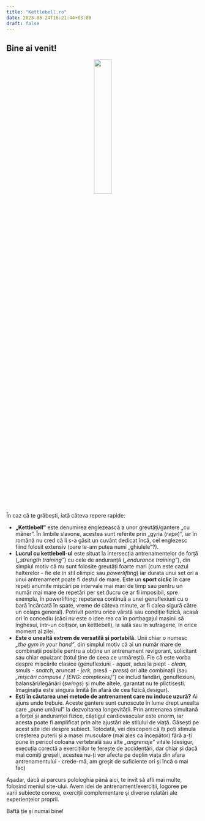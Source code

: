 ```yaml
---
title: "Kettlebell.ro"
date: 2023-05-24T16:21:44+03:00
draft: false
---
```

## Bine ai venit!
<p align="center">
<img src="/images/g214.svg" style="width:30%;"/> 
</p>
În caz că te grăbești, iată câteva repere rapide:

+ **„Kettlebell”** este denumirea englezească a unor greutăți/gantere „cu mâner”. În limbile slavone, acestea sunt referite prin „gyria (*ги́ря*)”, iar în română nu cred că li s-a găsit un cuvânt dedicat încă, cel englezesc fiind folosit extensiv (oare le-am putea numi „ghiulele”?).
+ **Lucrul cu kettlebell-ul** este situat la intersecția antrenamentelor de forță (*„strength training”*) cu cele de anduranță (*„endurance training”*), din simplul motiv că nu sunt folosite greutăți foarte mari (cum este cazul halterelor - fie ele în stil olimpic sau *powerlifting*) iar durata unui set ori a unui antrenament poate fi destul de mare. Este un **sport ciclic** în care repeți anumite mișcări pe intervale mai mari de timp sau pentru un număr mai mare de repetări per set (lucru ce ar fi imposibil, spre exemplu, în powerlifting; repetarea continuă a unei genuflexiuni cu o bară încărcată în spate, vreme de câteva minute, ar fi calea sigură către un colaps general). Potrivit pentru orice vârstă sau condiție fizică, acasă ori în concediu (căci nu este o idee rea ca în portbagajul mașinii să înghesui, într-un colțișor, un kettlebell), la sală sau în sufragerie, în orice moment al zilei.
+ **Este o unealtă extrem de versatilă și portabilă.** Unii chiar o numesc *„the gym in your hand”*, din simplul motiv că ai un număr mare de combinații posibile pentru a obține un antrenament revigorant, solicitant sau chiar epuizant (totul ține de ceea ce urmărești). Fie că este vorba despre mișcările clasice (genuflexiuni - *squat*, adus la piept - *clean*, smuls - *snatch*, aruncat - *jerk*, presă - *press*) ori alte combinații (sau *„mișcări compuse / [ENG: complexes]”*) ce includ fandări, genuflexiuni, balansări/legănări (*swings*) și multe altele, garantat nu te plictisești. Imaginația este singura limită (în afară de cea fizică,desigur).
+ **Ești în căutarea unei metode de antrenament care nu induce uzură?** Ai ajuns unde trebuie. Aceste gantere sunt cunoscute în lume drept unealta care „pune umărul” la dezvoltarea longevității. Prin antrenarea simultană a forței și anduranței fizice, câștigul cardiovascular este enorm, iar acesta poate fi amplificat prin alte ajustări ale stilului de viață. Găsești pe acest site idei despre subiect. Totodată, vei descoperi că îți poți stimula creșterea puterii și a masei musculare (mai ales ca începător) fără a-ți pune în pericol coloana vertebrală sau alte *„angrenaje”* vitale (desigur, execuția corectă a exercițiilor te ferește de accidentări, dar chiar și dacă mai comiți greșeli, acestea nu-ți vor afecta pe deplin viața din afara antrenamentului - crede-mă, am greșit de suficiente ori și încă o mai fac)

Așadar, dacă ai parcurs polologhia până aici, te invit să afli mai multe, folosind meniul site-ului. Avem idei de antrenament/exerciții, logoree pe varii subiecte conexe, exerciții complementare și diverse relatări ale experiențelor proprii. 

Baftă ție și numai bine!
